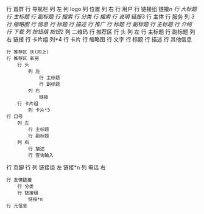行 首屏
    行 导航栏
        列 左
            列 logo
            列 位置
        列 右
            行 用户
            行 链接组
                链接*n
    行 大标题
        行 主标题
        行 副标题
    行 搜索
        行 分类
        行 搜索
    行 说明
        链接*3
行 主体
    行 服务
        列 *3
            行 缩略图
            行 信息
                行 标题
                行 描述
    行 推广
        行 标题
            行 副标题
            行 主标题
        行 介绍
        行 下载
            列 按钮组
                按钮*2
            列 
                二维码
    行 推荐区
        行 头
            列 左
                行 主标题
                行 副标题
            列 右
                链接
        行 卡片组
            列*4
                行 卡片 
                    行 缩略图
                    行 文字
                        行 标题
                        行 描述
                行 其他信息

    行 推荐区 灰(同上)
    行 推荐区 新房
        行 头
            列 左
                行 主标题
                行 副标题
            列 右   
                链接
        行 卡片组
            列 卡片*3
    行 口号
        列 左
            行 主标题
            行 副标题
        列 右
            行 描述
            行 查询输入

行 页脚
    行 
        列 链接组 左
            链接*n 
        列 电话 右 

    行 友情链接
        行 分类
        行 链接组
            链接*n
    行 元信息